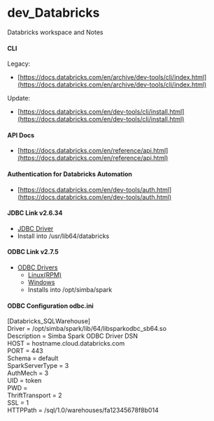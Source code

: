 # dev_Databricks
Databricks workspace and Notes

#### CLI
Legacy: <br/>
- [https://docs.databricks.com/en/archive/dev-tools/cli/index.html](https://docs.databricks.com/en/archive/dev-tools/cli/index.html) <br/>

Update: <br/>
- [https://docs.databricks.com/en/dev-tools/cli/install.html](https://docs.databricks.com/en/dev-tools/cli/install.html) <br/>

#### API Docs
- [https://docs.databricks.com/en/reference/api.html](https://docs.databricks.com/en/reference/api.html) <br/>

#### Authentication for Databricks Automation
- [https://docs.databricks.com/en/dev-tools/auth.html](https://docs.databricks.com/en/dev-tools/auth.html) <br/>

#### JDBC Link v2.6.34
- [JDBC Driver](https://databricks-bi-artifacts.s3.us-east-2.amazonaws.com/simbaspark-drivers/jdbc/2.6.34/DatabricksJDBC42-2.6.34.1058.zip) <br/>
- Install into /usr/lib64/databricks <br/>
  
#### ODBC Link v2.7.5
- [ODBC Drivers](https://www.databricks.com/spark/odbc-drivers-download) <br/>
  - [Linux(RPM)](https://databricks-bi-artifacts.s3.us-east-2.amazonaws.com/simbaspark-drivers/odbc/2.7.5/SimbaSparkODBC-2.7.5.1012-LinuxRPM-64bit.zip) <br/>
  - [Windows](https://databricks-bi-artifacts.s3.us-east-2.amazonaws.com/simbaspark-drivers/odbc/2.7.5/SimbaSparkODBC-2.7.5.1012-Windows-64bit.zip) <br/>
  - Installs into /opt/simba/spark <br/>

#### ODBC Configuration odbc.ini 
[Databricks_SQLWarehouse] <br/>
Driver          = /opt/simba/spark/lib/64/libsparkodbc_sb64.so <br/>
Description     = Simba Spark ODBC Driver DSN <br/>
HOST            = hostname.cloud.databricks.com <br/>
PORT            = 443 <br/>
Schema          = default <br/>
SparkServerType = 3 <br/>
AuthMech        = 3 <br/>
UID             = token <br/>
PWD             = <personal-access-token> <br/>
ThriftTransport = 2 <br/>
SSL             = 1 <br/>
HTTPPath        = /sql/1.0/warehouses/fa12345678f8b014 <br/>
